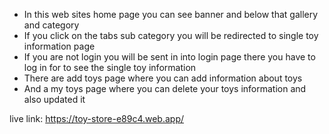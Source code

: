 * In this web sites home page you can see banner and below that gallery and category
* If you click on the tabs sub category you will be redirected to single toy information page
* If you are not login you will be sent in into login page there you have to log in for to see the 
  single toy information
* There are add toys page where you can add information about toys 
* And a my toys page where you can delete your toys information and also updated it

live link: https://toy-store-e89c4.web.app/